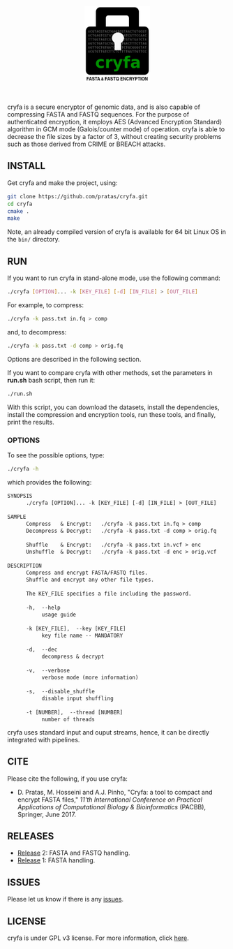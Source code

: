 <p align="center">
<img src="img/logo.png" alt="Cryfa" width="150" border="0" /></p>
<br>

cryfa is a secure encryptor of genomic data, and is also capable of 
compressing FASTA and FASTQ sequences. For the purpose of authenticated 
encryption, it employs AES (Advanced Encryption Standard) algorithm in GCM 
mode (Galois/counter mode) of operation. cryfa is able to decrease the file 
sizes by a factor of 3, without creating security problems such as those 
derived from CRIME or BREACH attacks.


## INSTALL
Get cryfa and make the project, using:
```bash
git clone https://github.com/pratas/cryfa.git
cd cryfa
cmake .
make
```
Note, an already compiled version of cryfa is available for 64 bit Linux OS
in the `bin/` directory.


## RUN
If you want to run cryfa in stand-alone mode, use the following command:
```bash
./cryfa [OPTION]... -k [KEY_FILE] [-d] [IN_FILE] > [OUT_FILE]
```
For example, to compress:
```bash
./cryfa -k pass.txt in.fq > comp
```
and, to decompress:
```bash
./cryfa -k pass.txt -d comp > orig.fq
```
Options are described in the following section.

If you want to compare cryfa with other methods, set the parameters in 
**run.sh** bash script, then run it:
```bash
./run.sh
```
With this script, you can download the datasets, install the dependencies, 
install the compression and encryption tools, run these tools, and finally,
print the results.


### OPTIONS
To see the possible options, type:
```bash
./cryfa -h
```

which provides the following:
```
SYNOPSIS
      ./cryfa [OPTION]... -k [KEY_FILE] [-d] [IN_FILE] > [OUT_FILE]

SAMPLE
      Compress   & Encrypt:   ./cryfa -k pass.txt in.fq > comp     
      Decompress & Decrypt:   ./cryfa -k pass.txt -d comp > orig.fq
      
      Shuffle    & Encrypt:   ./cryfa -k pass.txt in.vcf > enc
      Unshuffle  & Decrypt:   ./cryfa -k pass.txt -d enc > orig.vcf

DESCRIPTION
      Compress and encrypt FASTA/FASTQ files.
      Shuffle and encrypt any other file types.

      The KEY_FILE specifies a file including the password.

      -h,  --help
           usage guide

      -k [KEY_FILE],  --key [KEY_FILE]
           key file name -- MANDATORY

      -d,  --dec
           decompress & decrypt

      -v,  --verbose
           verbose mode (more information)

      -s,  --disable_shuffle
           disable input shuffling

      -t [NUMBER],  --thread [NUMBER]
           number of threads
```

cryfa uses standard input and ouput streams, hence, it can be directly 
integrated with pipelines.


## CITE
Please cite the following, if you use cryfa:
* D. Pratas, M. Hosseini and A.J. Pinho, "Cryfa: a tool to compact and encrypt
FASTA files," *11'th International Conference on Practical Applications of 
Computational Biology & Bioinformatics* (PACBB), Springer, June 2017.


## RELEASES
* [Release](https://github.com/pratas/cryfa/releases) 2: FASTA and FASTQ 
handling.
* [Release](https://github.com/pratas/cryfa/releases) 1: FASTA handling.


## ISSUES
Please let us know if there is any 
[issues](https://github.com/pratas/cryfa/issues).


## LICENSE
cryfa is under GPL v3 license. For more information, click 
[here](http://www.gnu.org/licenses/gpl-3.0.html).